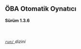 <h2> ÖBA Otomatik Oynatıcı </h2>
<b> Sürüm 1.3.6 </b>
<br><br><br>
<h6><a href="/MehmetKLl/OBA-Otomatik-Oynatici/main/src/">
<code>run/</code>
</a> dizini</h6>
